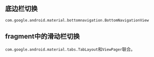 ## 底边栏切换
`com.google.android.material.bottomnavigation.BottomNavigationView`

## fragment中的滑动栏切换
`com.google.android.material.tabs.TabLayout`和`ViewPager`联合。